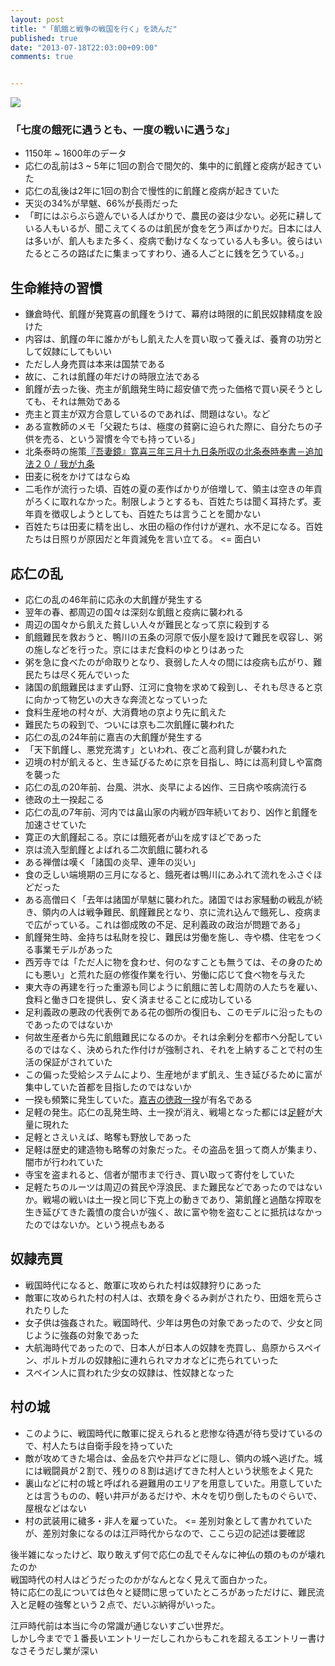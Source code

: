 ```yaml
---
layout: post
title: "「飢餓と戦争の戦国を行く」を読んだ"
published: true
date: "2013-07-18T22:03:00+09:00"
comments: true


---
```



<a href="http://www.amazon.co.jp/gp/product/4022597879/ref=as_li_qf_sp_asin_il?ie=UTF8&camp=247&creative=1211&creativeASIN=4022597879&linkCode=as2&tag=13nightcrows-22"><img border="0" src="http://ws-fe.amazon-adsystem.com/widgets/q?_encoding=UTF8&ASIN=4022597879&Format=_SL160_&ID=AsinImage&MarketPlace=JP&ServiceVersion=20070822&WS=1&tag=13nightcrows-22" ></a><img src="http://ir-jp.amazon-adsystem.com/e/ir?t=13nightcrows-22&l=as2&o=9&a=4022597879" width="1" height="1" border="0" alt="" style="border:none !important; margin:0px !important;" />

### 「七度の餓死に遇うとも、一度の戦いに遇うな」  


- 1150年 ~ 1600年のデータ
- 応仁の乱前は3 ~ 5年に1回の割合で間欠的、集中的に飢饉と疫病が起きていた
- 応仁の乱後は2年に1回の割合で慢性的に飢饉と疫病が起きていた
- 天災の34%が旱魃、66%が長雨だった
- 「町にはぶらぶら遊んでいる人ばかりで、農民の姿は少ない。必死に耕している人もいるが、聞こえてくるのは飢民が食を乞う声ばかりだ。日本には人は多いが、飢人もまた多く、疫病で動けなくなっている人も多い。彼らはいたるところの路ばたに集まってすわり、通る人ごとに銭を乞うている。」


## 生命維持の習慣

- 鎌倉時代、飢饉が発寛喜の飢饉をうけて、幕府は時限的に飢民奴隷精度を設けた
- 内容は、飢饉の年に誰かがもし飢えた人を買い取って養えば、養育の功労として奴隷にしてもいい
- ただし人身売買は本来は国禁である
- 故に、これは飢饉の年だけの時限立法である
- 飢饉が去った後、売主が飢餓発生時に超安値で売った価格で買い戻そうとしても、それは無効である
- 売主と買主が双方合意しているのであれば、問題はない。など
- ある宣教師のメモ「父親たちは、極度の貧窮に迫られた際に、自分たちの子供を売る、という習慣を今でも持っている」
- 北条泰時の施策[『吾妻鏡』寛喜三年三月十九日条所収の北条泰時奉書－追加法２０ / 我が九条](http://d.hatena.ne.jp/Wallerstein/20090118/1232247150)
- 田麦に税をかけてはならぬ
- 二毛作が流行った頃、百姓の夏の麦作ばかりが倍増して、領主は空きの年貢がろくに取れなかった。制限しようとするも、百姓たちは聞く耳持たず。麦年貢を徴収しようとしても、百姓たちは言うことを聞かない
- 百姓たちは田麦に精を出し、水田の稲の作付けが遅れ、水不足になる。百姓たちは日照りが原因だと年貢減免を言い立てる。 <= 面白い

## 応仁の乱

- 応仁の乱の46年前に応永の大飢饉が発生する
- 翌年の春、都周辺の国々は深刻な飢餓と疫病に襲われる
- 周辺の国々から飢えた貧しい人々が難民となって京に殺到する
- 飢餓難民を救おうと、鴨川の五条の河原で仮小屋を設けて難民を収容し、粥の施しなどを行った。京にはまだ食料のゆとりはあった
- 粥を急に食べたのが命取りとなり、衰弱した人々の間には疫病も広がり、難民たちは尽く死んでいった
- 諸国の飢餓難民はまず山野、江河に食物を求めて殺到し、それも尽きると京に向かって物乞いの大きな奔流となっていった
- 食料生産地の村々が、大消費地の京より先に飢えた
- 難民たちの殺到で、ついには京も二次飢饉に襲われた
- 応仁の乱の24年前に嘉吉の大飢饉が発生する
- 「天下飢饉し、悪党充満す」といわれ、夜ごと高利貸しが襲われた
- 辺境の村が飢えると、生き延びるために京を目指し、時には高利貸しや富商を襲った
- 応仁の乱の20年前、台風、洪水、炎早による凶作、三日病や咳病流行る
- 徳政の土一揆起こる
- 応仁の乱の7年前、河内では畠山家の内戦が四年続いており、凶作と飢饉を加速させていた
- 寛正の大飢饉起こる。京には餓死者が山を成すほどであった
- 京は流入型飢饉とよばれる二次飢餓に襲われる
- ある禅僧は嘆く「諸国の炎早、連年の災い」
- 食の乏しい端境期の三月になると、餓死者は鴨川にあふれて流れをふさぐほどだった
- ある高僧曰く「去年は諸国が旱魃に襲われた。諸国ではお家騒動の戦乱が続き、領内の人は戦争難民、飢饉難民となり、京に流れ込んで餓死し、疫病まで広がっている。これは御成敗の不足、足利義政の政治が問題である」
- 飢饉発生時、金持ちは私財を投じ、難民は労働を施し、寺や橋、住宅をつくる事業モデルがあった
- 西芳寺では「ただ人に物を食わせ、何のなすことも無うては、その身のためにも悪い」と荒れた庭の修復作業を行い、労働に応じて食べ物を与えた
- 東大寺の再建を行った重源も同じように飢餓に苦しむ周防の人たちを雇い、食料と働き口を提供し、安く済ませることに成功している
- 足利義政の悪政の代表例である花の御所の復旧も、このモデルに沿ったものであったのではないか
- 何故生産者から先に飢餓難民になるのか。それは余剰分を都市へ分配しているのではなく、決められた作付けが強制され、それを上納することで村の生活の保証がされていた
- この偏った受給システムにより、生産地がまず飢え、生き延びるために富が集中していた首都を目指したのではないか
- 一揆も頻繁に発生していた。[嘉吉の徳政一揆](http://ja.wikipedia.org/wiki/%E5%98%89%E5%90%89%E3%81%AE%E5%BE%B3%E6%94%BF%E4%B8%80%E6%8F%86)が有名である
- 足軽の発生。応仁の乱発生時、土一揆が消え、戦場となった都には[足軽](http://ja.wikipedia.org/wiki/%E8%B6%B3%E8%BB%BD)が大量に現れた
- 足軽とさえいえば、略奪も野放しであった
- 足軽は歴史的建造物も略奪の対象だった。その盗品を狙って商人が集まり、闇市が行われていた
- 寺宝を盗まれると、信者が闇市まで行き、買い取って寄付をしていた
- 足軽たちのルーツは周辺の貧民や浮浪民、また難民などであったのではないか。戦場の戦いは土一揆と同じ下克上の動きであり、第飢饉と過酷な搾取を生き延びてきた義憤の度合いが強く、故に富や物を盗むことに抵抗はなかったのではないか。という視点もある

## 奴隷売買

- 戦国時代になると、敵軍に攻められた村は奴隷狩りにあった
- 敵軍に攻められた村の村人は、衣類を身ぐるみ剥がされたり、田畑を荒らされたりした
- 女子供は強姦された。戦国時代、少年は男色の対象であったので、少女と同じように強姦の対象であった
- 大航海時代であったので、日本人が日本人の奴隷を売買し、島原からスペイン、ポルトガルの奴隷船に連れられマカオなどに売られていった
- スペイン人に買われた少女の奴隷は、性奴隷となった

## 村の城

- このように、戦国時代に敵軍に捉えられると悲惨な待遇が待ち受けているので、村人たちは自衛手段を持っていた
- 敵が攻めてきた場合は、金品を穴や井戸などに隠し、領内の城へ逃げた。城には戦闘員が２割で、残りの８割は逃げてきた村人という状態をよく見た
- 裏山などに村の城と呼ばれる避難用のエリアを用意していた。用意していたとは言うものの、軽い井戸があるだけや、木々を切り倒したものぐらいで、屋根などはない
- 村の武装用に穢多・非人を雇っていた。 <= 差別対象として書かれていたが、差別対象になるのは江戸時代からなので、ここら辺の記述は要確認

後半雑になったけど、取り敢えず何で応仁の乱でそんなに神仏の類のものが壊れたのか  
戦国時代の村人はどうだったのかがなんとなく見えて面白かった。  
特に応仁の乱については色々と疑問に思っていたところがあっただけに、難民流入と足軽の強奪という２点で、だいぶ納得がいった。  
  
江戸時代前は本当に今の常識が通じないすごい世界だ。  
しかし今までで１番長いエントリーだしこれからもこれを超えるエントリー書けなさそうだし業が深い
